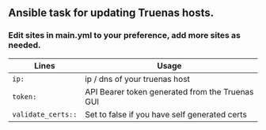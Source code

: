 ## Ansible task for updating Truenas hosts.

### Edit sites in main.yml to your preference, add more sites as needed.
| Lines | Usage | 
| ---- |----| 
| ```ip:``` | ip / dns of your truenas host |
| ```token:``` | API Bearer token generated from the Truenas GUI |
| ```validate_certs::``` | Set to false if you have self generated certs |
